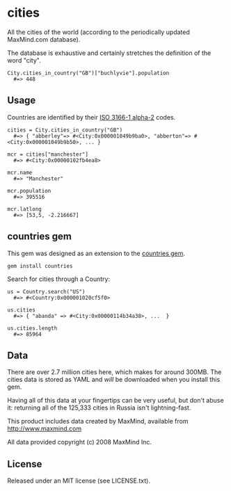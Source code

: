 # cities

All the cities of the world (according to the periodically updated MaxMind.com database).

The database is exhaustive and certainly stretches the definition of the word "city".

    City.cities_in_country("GB")["buchlyvie"].population
      #=> 448

## Usage

Countries are identified by their [ISO 3166-1 alpha-2](http://en.wikipedia.org/wiki/ISO_3166-1_alpha-2) codes.

    cities = City.cities_in_country("GB")
      #=> { "abberley"=> #<City:0x000001049b9ba0>, "abberton"=> #<City:0x000001049b9b50>, ... }

    mcr = cities["manchester"]
      #=> #<City:0x00000102fb4ea8>

    mcr.name
      #=> "Manchester"

    mcr.population
      #=> 395516

    mcr.latlong
      #=> [53,5, -2.216667]

## countries gem

This gem was designed as an extension to the [countries gem](https://github.com/hexorx/countries).

    gem install countries

Search for cities through a Country:

    us = Country.search("US")
      #=> #<Country:0x000001020cf5f0>

    us.cities
      #=> { "abanda" => #<City:0x00000114b34a38>, ...  }

    us.cities.length
      #=> 85964

## Data

There are over 2.7 million cities here, which makes for around 300MB.  The cities data is stored as YAML and _will_ be downloaded when you install this gem.

Having all of this data at your fingertips can be very useful, but don't abuse it: returning all of the 125,333 cities in Russia isn't lightning-fast.

This product includes data created by MaxMind, available from http://www.maxmind.com

All data provided copyright (c) 2008 MaxMind Inc.

## License 

Released under an MIT license (see LICENSE.txt).
